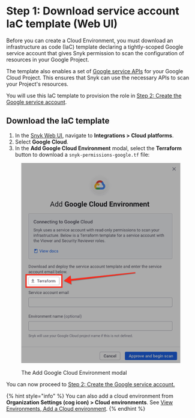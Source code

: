 # Step 1: Download service account IaC template (Web UI)

Before you can create a Cloud Environment, you must download an infrastructure as code (IaC) template declaring a tightly-scoped Google service account that gives Snyk permission to scan the configuration of resources in your Google Project.

The template also enables a set of [Google service APIs](https://cloud.google.com/service-usage/docs/enabled-service) for your Google Cloud Project. This ensures that Snyk can use the necessary APIs to scan your Project's resources.

You will use this IaC template to provision the role in [Step 2: Create the Google service account](step-2-create-the-google-service-account-api.md).

## Download the IaC template

1. In the [Snyk Web UI](https://app.snyk.io/), navigate to **Integrations > Cloud platforms**.
2. Select **Google Cloud**.
3. In the **Add Google Cloud Environment** modal, select the **Terraform** button to download a `snyk-permissions-google.tf` file:

<figure><img src="../../../../.gitbook/assets/snyk-cloud-onboard-google-ui-download-button-2.png" alt="The Snyk Cloud Add Google Cloud Environment modal"><figcaption><p>The Add Google Cloud Environment modal</p></figcaption></figure>

You can now proceed to [Step 2: Create the Google service account.](step-2-create-the-google-service-account-api.md)

{% hint style="info" %}
You can also add a cloud environment from **Organization Settings (cog icon) > Cloud environments**. See [View Environments, Add a Cloud environment](../../../../scan-cloud-deployment/snyk-cloud/view-snyk-cloud-environments.md#add-an-environment).
{% endhint %}
